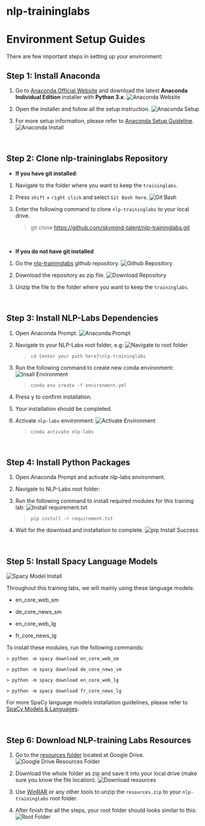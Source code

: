 # nlp-traininglabs

# Environment Setup Guides
There are few important steps in setting up your environment:

## Step 1: Install Anaconda



1. Go to [Anaconda Official Website](https://www.anaconda.com/products/individual) and download the latest **Anaconda Individual Edition** installer with **Python 3.x**.
![Anaconda Website](images/anaconda.png)

2. Open the installer and follow all the setup instruction.
![Anaconda Setup](images/anaconda_setup.png)

3. For more setup information, please refer to [Anaconda Setup Guideline](https://docs.anaconda.com/anaconda/install/windows/).
![Anaconda Install](images/anaconda_install.png)

<br>

## Step 2: Clone nlp-traininglabs Repository

- **If you have git installed**:
1. Navigate to the folder where you want to keep the `traininglabs`.

2. Press `shift` + `right click` and select `Git Bash here`.
![Git Bash](images/gitBash.png)

3. Enter the following command to clone `nlp-traininglabs` to your local drive.

    > git clone https://github.com/skymind-talent/nlp-traininglabs.git

<br>

- **If you do not have git installed**
1. Go the [nlp-traininglabs](https://github.com/skymind-talent/nlp-traininglabs) github repository.
![Github Repository](images/githubRepo.png)

2. Download the repository as zip file.
![Download Repository](images/download_repo.png)

3. Unzip the file to the folder where you want to keep the `traininglabs`.

<br>

## Step 3: Install NLP-Labs Dependencies

1. Open Anaconda Prompt.
![Anaconda Prompt](images/anaconda_prompt.png)

2. Navigate to your NLP-Labs root folder, e.g:
![Navigate to root folder](images/root_folder.png)
    > `cd {enter your path here}\nlp-traininglabs`

3. Run the following command to create new conda environment: 
![Insall Environment](images/install_env.png)
    > `conda env create -f environment.yml`

4. Press y to confirm installation.

5. Your installation should be completed.

6. Activate `nlp-labs` environment:
![Activate Environment](images/activate_env.png)
    > `conda activate nlp-labs`

<br>

## Step 4: Install Python Packages

1. Open Anaconda Prompt and activate nlp-labs environment.

2. Navigate to NLP-Labs root folder:

3. Run the following command to install required modules for this training lab:
![Install requirement.txt](images/activate_env_2.png)
    > `pip install -r requirement.txt`

4. Wait for the download and installation to complete.
![pip Install Success](images/install_success.png)

<br>

## Step 5: Install Spacy Language Models

![Spacy Model Install](images/spacy_install.png)

Throughout this training labs, we will mainly using these language models:

- en_core_web_sm

- de_core_news_sm

- en_core_web_lg

- fr_core_news_lg


To install these modules, run the following commands:

    > python -m spacy download en_core_web_sm

    > python -m spacy download de_core_news_sm

    > python -m spacy download en_core_web_lg

    > python -m spacy download fr_core_news_lg

For more SpaCy language models installation guidelines, please refer to [SpaCy Models & Languages](https://spacy.io/usage/models).

<br>

## Step 6: Download NLP-training Labs Resources

1. Go to the [resources folder](https://drive.google.com/drive/folders/1_JV6NpYNvKjvfD4yHqO2mKvsrRYUCj3I?usp=sharing) located at Google Drive.
![Google Drive Resources Folder](images/resources.png)

2. Download the whole folder as zip and save it into your local drive (make sure you know the file location).
![Download resources](images/download_resources.png)

3. Use [WinRAR](https://www.win-rar.com/start.html?&L=0) or any other tools to unzip the `resources.zip` to your `nlp-traininglabs` root folder.

4. After finish the all the steps, your root folder should looks similar to this:
![Root Folder](images/root_folder_2.png)
